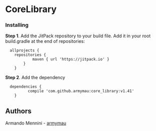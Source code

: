# CoreLibrary

### Installing

**Step 1**. Add the JitPack repository to your build file.
Add it in your root build.gradle at the end of repositories:
 
```
  allprojects {
  	repositories {
			maven { url 'https://jitpack.io' }
		}
	}
```

**Step 2**. Add the dependency

```	
  dependencies {
	      compile 'com.github.armymau:core_library:v1.41'
	}
```

## Authors
Armando Mennini  - [armymau](https://github.com/armymau)

